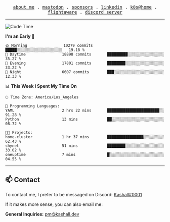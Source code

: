 <p align="center">
  <samp>
    <a href="https://jordanjones.org/">about me</a> .
    <a rel="me" href="https://mastodon.social/@kashall">mastodon</a> .
    <a href="https://github.com/sponsors/kashalls">sponsors</a> .
    <a href="https://linkedin.com/in/jordpjones">linkedin</a> .
    <a href="https://github.com/kashalls/home-cluster">k8s@home</a> .
    <a href="https://flightaware.com/adsb/stats/user/kashalls">flightaware</a> .
    <a href="https://discord.gg/V2WrCfqba9">discord server</a>
  </samp>
</p>

---

<!--START_SECTION:waka-->
![Code Time](http://img.shields.io/badge/Code%20Time-1%2C559%20hrs%2014%20mins-blue)

**I'm an Early 🐤** 

```text
🌞 Morning                10279 commits       █████░░░░░░░░░░░░░░░░░░░░   19.18 % 
🌆 Daytime                18898 commits       █████████░░░░░░░░░░░░░░░░   35.27 % 
🌃 Evening                17801 commits       ████████░░░░░░░░░░░░░░░░░   33.22 % 
🌙 Night                  6607 commits        ███░░░░░░░░░░░░░░░░░░░░░░   12.33 % 
```


📊 **This Week I Spent My Time On** 

```text
🕑︎ Time Zone: America/Los_Angeles

💬 Programming Languages: 
YAML                     2 hrs 22 mins       ███████████████████████░░   91.28 % 
Python                   13 mins             ██░░░░░░░░░░░░░░░░░░░░░░░   08.72 % 

🐱‍💻 Projects: 
home-cluster             1 hr 37 mins        ████████████████░░░░░░░░░   62.43 % 
shynet                   51 mins             ████████░░░░░░░░░░░░░░░░░   33.02 % 
oneuptime                7 mins              █░░░░░░░░░░░░░░░░░░░░░░░░   04.55 % 
```


<!--END_SECTION:waka-->

---

## 📫 Contact

To contact me, I prefer to be messaged on Discord:  [Kashall#0001](https://discord.com/users/201077739589992448)

If it makes more sense, you can also email me:

**General Inquiries:** pm@kashall.dev  
